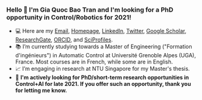 ### Hello 👋 I'm Gia Quoc Bao Tran and I'm looking for a PhD opportunity in Control/Robotics for 2021!
- :computer: Here are my [Email](mailto:gia-quoc-bao.tran@grenoble-inp.org), [Homepage](https://www.tran-gia-quoc-bao.com/), [LinkedIn](https://www.linkedin.com/in/tran-gia-quoc-bao/), [Twitter](https://twitter.com/Tran_GiaQuocBao), [Google Scholar](https://scholar.google.fr/citations?hl=en&user=j7GowkcAAAAJ&sortby=pubdate&view_op=list_works&gmla=AJsN-F6fLm0IMSpRxtBXAQljmDQtw01THyYzxmJcx2MYTHZmkekfXQTc5n5kipvyXRjuGSHjspVYx0be6MPEcjL1mOTMVCbfTuWn_cb6eOWqsjBMQup1v2I), [ResearchGate](https://www.researchgate.net/profile/Gia_Quoc_Bao_Tran), [ORCID](https://orcid.org/0000-0002-0150-8805), and [SciProfiles](https://sciprofiles.com/profile/1089255).
- :books: I’m currently studying towards a Master of Engineering ("Formation d'ingénieurs") in Automatic Control at Université Grenoble Alpes (UGA), France. Most courses are in French, while some are in English.
- :chart_with_upwards_trend: I’m engaging in research at NTU Singapore for my Master's thesis.
- :mag_right: **I'm actively looking for PhD/short-term research opportunities in Control+AI for late 2021. If you offer such an opportunity, thank you for letting me know.**
